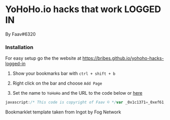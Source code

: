 # YoHoHo.io hacks that work LOGGED IN
By Faav#6320

### Installation
For easy setup go the the website at https://bribes.github.io/yohoho-hacks-logged-in

1. Show your bookmarks bar with `ctrl + shift + b`

2. Right click on the bar and choose `Add Page`

3. Set the name to `YoHoHo` and the URL to the code below or [here](https://github.com/bribes/yohoho-hacks-logged-in/blob/main/bookmarklet.js)

```js
javascript:/* This code is copyright of Faav © */var _0x1c1371=_0xef61;(function(_0x1972eb,_0x58c3d6){var _0xecf387=_0xef61,_0x5ae3ee=_0x1972eb();while(!![]){try{var _0x145970=parseInt(_0xecf387(0x139))/0x1+-parseInt(_0xecf387(0x148))/0x2+parseInt(_0xecf387(0x144))/0x3*(parseInt(_0xecf387(0x13b))/0x4)+parseInt(_0xecf387(0x14a))/0x5+parseInt(_0xecf387(0x153))/0x6+parseInt(_0xecf387(0x149))/0x7+-parseInt(_0xecf387(0x14f))/0x8;if(_0x145970===_0x58c3d6)break;else _0x5ae3ee['push'](_0x5ae3ee['shift']());}catch(_0x5ec448){_0x5ae3ee['push'](_0x5ae3ee['shift']());}}}(_0x56b2,0x7e954));function _0x56b2(){var _0x13eb47=['playerPetLevel','abBotSkillLevel','undefined','How\x20many\x20coins\x20do\x20you\x20wanted\x20added?:','unlockedPets','hostname','5757wSFGge','https://s.','#homepage-booty','lastGameTime','576468sidaLa','3497501LhNGbU','1493835KhsqWZ','bestKills','playerSkin','forEach','/save?s=','14062448LOgVUo','coinsOwned','stringify','unlockedSkins','5488044JMIQqM','includes','lastKills','gamesStarted','unlocked','sessionId','bestScore','totalWins','POST','totalKills','55055RgMyKk','lastScore','1660JroEKA','reload','querySelector'];_0x56b2=function(){return _0x13eb47;};return _0x56b2();}function _0xef61(_0x509689,_0x33c491){var _0x56b2d1=_0x56b2();return _0xef61=function(_0xef6147,_0x432554){_0xef6147=_0xef6147-0x137;var _0x596bad=_0x56b2d1[_0xef6147];return _0x596bad;},_0xef61(_0x509689,_0x33c491);}const sessionId=localStorage[_0x1c1371(0x158)],saveURL=_0x1c1371(0x145)+location[_0x1c1371(0x143)]+_0x1c1371(0x14e)+sessionId,keys=[_0x1c1371(0x156),_0x1c1371(0x150),_0x1c1371(0x14c),'playerPet','playerXP',_0x1c1371(0x152),_0x1c1371(0x142),_0x1c1371(0x13e),_0x1c1371(0x147),_0x1c1371(0x155),_0x1c1371(0x13a),'totalGameTime',_0x1c1371(0x138),'totalScore',_0x1c1371(0x15a),'bestGameTime',_0x1c1371(0x14b),_0x1c1371(0x159),_0x1c1371(0x13f)];var dataSent={},value='0',oldCoins=Number(document[_0x1c1371(0x13d)](_0x1c1371(0x146))['innerText']),addedCoins=Number(prompt(_0x1c1371(0x141))),newCoins=oldCoins+addedCoins;keys[_0x1c1371(0x14d)](_0x13a16c=>{var _0x4c1b4b=_0x1c1371;if(_0x13a16c[_0x4c1b4b(0x154)](_0x4c1b4b(0x157)))value=[];if(typeof localStorage[_0x13a16c]!==_0x4c1b4b(0x140))value=localStorage[_0x13a16c];if(typeof localStorage[_0x13a16c]!==_0x4c1b4b(0x140)&&_0x13a16c['includes']('['))value=Array(localStorage[_0x13a16c]);if(_0x13a16c==_0x4c1b4b(0x150))value=String(newCoins);dataSent[_0x13a16c]=value;}),fetch(saveURL,{'method':_0x1c1371(0x137),'body':JSON[_0x1c1371(0x151)](dataSent)}),location[_0x1c1371(0x13c)]();/* This code is copyright of Faav © */
```

Bookmarklet template taken from Ingot by Fog Network
